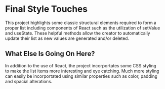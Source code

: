 # Final Style Touches

This project highlights some classic structural elements required to form a proper list including components of React such as the utilization of setValue and useState. These helpful methods allow the creator to automatically update their list as new values are generated and/or deleted. 

## What Else Is Going On Here?

In addition to the use of React, the project incorportates some CSS styling to make the list items more interesting and eye catching. Much more styling can easily be incorportated using similar properties such as color, padding and spacial alterations. 
